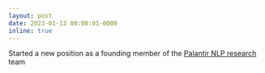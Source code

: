 ```yaml
---
layout: post
date: 2023-01-13 00:00:01-0000 
inline: true
---
```


Started a new position as a founding member of the <a href="https://www.palantir.com/offerings/ai-ml/"> Palantir NLP research </a> team
